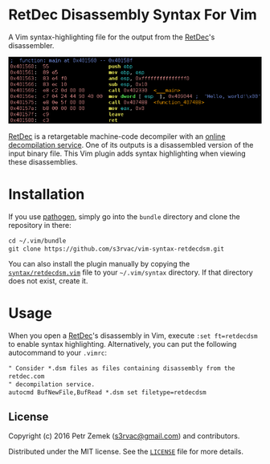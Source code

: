 RetDec Disassembly Syntax For Vim
=================================

A Vim syntax-highlighting file for the output from the
[RetDec](https://retdec.com/)'s disassembler.

![Screenshot](screenshot.png "Syntax highlighting in action.")

[RetDec](https://retdec.com/) is a retargetable machine-code decompiler with an
[online decompilation service](https://retdec.com/decompilation/). One of its
outputs is a disassembled version of the input binary file. This Vim plugin
adds syntax highlighting when viewing these disassemblies.

Installation
============

If you use [pathogen](https://github.com/tpope/vim-pathogen), simply go into
the `bundle` directory and clone the repository in there:
```
cd ~/.vim/bundle
git clone https://github.com/s3rvac/vim-syntax-retdecdsm.git
```
You can also install the plugin manually by copying the
[`syntax/retdecdsm.vim`](https://raw.githubusercontent.com/s3rvac/vim-syntax-retdecdsm/master/syntax/retdecdsm.vim)
file to your `~/.vim/syntax` directory. If that directory does not exist,
create it.

Usage
=====

When you open a [RetDec](https://retdec.com/)'s disassembly in Vim, execute
`:set ft=retdecdsm` to enable syntax highlighting. Alternatively, you can put
the following autocommand to your `.vimrc`:
```
" Consider *.dsm files as files containing disassembly from the retdec.com
" decompilation service.
autocmd BufNewFile,BufRead *.dsm set filetype=retdecdsm
```

License
-------

Copyright (c) 2016 Petr Zemek (s3rvac@gmail.com) and contributors.

Distributed under the MIT license. See the
[`LICENSE`](https://github.com/s3rvac/vim-syntax-retdecdsm/blob/master/LICENSE)
file for more details.
